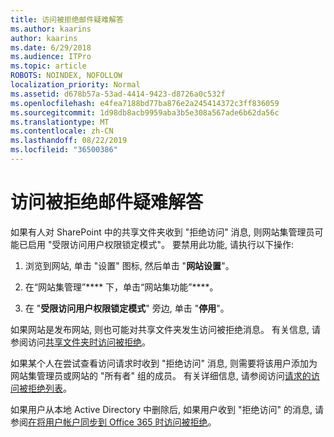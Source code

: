 ```yaml
---
title: 访问被拒绝邮件疑难解答
ms.author: kaarins
author: kaarins
ms.date: 6/29/2018
ms.audience: ITPro
ms.topic: article
ROBOTS: NOINDEX, NOFOLLOW
localization_priority: Normal
ms.assetid: d678b57a-53ad-4414-9423-d8726a0c532f
ms.openlocfilehash: e4fea7188bd77ba876e2a245414372c3ff836059
ms.sourcegitcommit: 1d98db8acb9959aba3b5e308a567ade6b62da56c
ms.translationtype: MT
ms.contentlocale: zh-CN
ms.lasthandoff: 08/22/2019
ms.locfileid: "36500386"
---
```

# <a name="troubleshoot-access-denied-messages"></a>访问被拒绝邮件疑难解答

如果有人对 SharePoint 中的共享文件夹收到 "拒绝访问" 消息, 则网站集管理员可能已启用 "受限访问用户权限锁定模式"。 要禁用此功能, 请执行以下操作: 
  
1. 浏览到网站, 单击 "设置" 图标, 然后单击 "**网站设置**"。
    
2. 在“网站集管理”**** 下，单击“网站集功能”****。
    
3. 在 "**受限访问用户权限锁定模式**" 旁边, 单击 "**停用**"。
    
如果网站是发布网站, 则也可能对共享文件夹发生访问被拒绝消息。 有关信息, 请参阅访问[共享文件夹时访问被拒绝](https://go.microsoft.com/fwlink/?linkid=2004317)。
  
如果某个人在尝试查看访问请求时收到 "拒绝访问" 消息, 则需要将该用户添加为网站集管理员或网站的 "所有者" 组的成员。 有关详细信息, 请参阅访问[请求的访问被拒绝列表](https://go.microsoft.com/fwlink/?linkid=2004220)。
  
如果用户从本地 Active Directory 中删除后, 如果用户收到 "拒绝访问" 的消息, 请参阅[在将用户帐户同步到 Office 365 时访问被拒绝](https://go.microsoft.com/fwlink/?linkid=2004318)。
  

